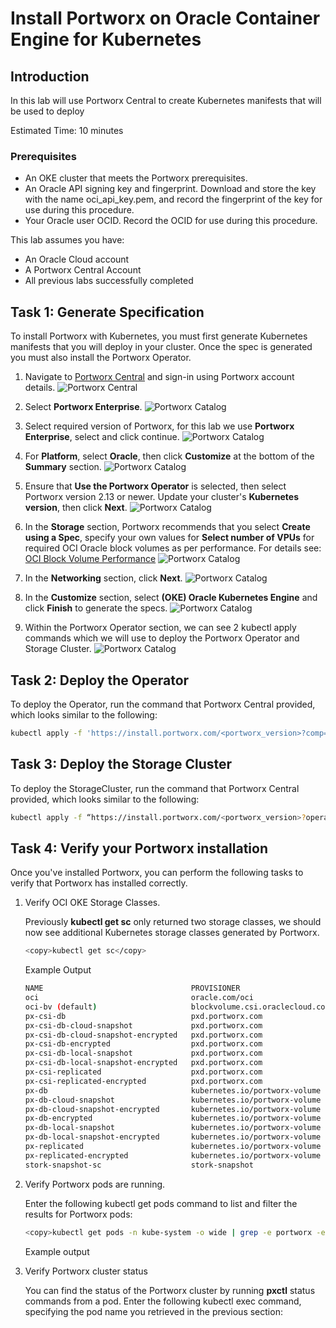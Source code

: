 # Install Portworx on Oracle Container Engine for Kubernetes

## Introduction

In this lab will use Portworx Central to create Kubernetes manifests that will be used to deploy

Estimated Time: 10 minutes

### Prerequisites

* An OKE cluster that meets the Portworx prerequisites.
* An Oracle API signing key and fingerprint.
    Download and store the key with the name oci\_api\_key.pem, and record the fingerprint of the key for use during this procedure.
* Your Oracle user OCID. Record the OCID for use during this procedure.

This lab assumes you have:

* An Oracle Cloud account
* A Portworx Central Account
* All previous labs successfully completed

## Task 1: Generate Specification

To install Portworx with Kubernetes, you must first generate Kubernetes manifests that you will deploy in your cluster. Once the spec is generated you must also install the Portworx Operator.

1. Navigate to [Portworx Central](https://central.portworx.com/) and sign-in using Portworx account details.
    ![Portworx Central](images/px-signin.png)

2. Select **Portworx Enterprise**.
    ![Portworx Catalog](images/px-catalog.png)

3. Select required version of Portworx, for this lab we use **Portworx Enterprise**, select and click continue.
    ![Portworx Catalog](images/px-product.png)

4. For **Platform**, select **Oracle**, then click **Customize** at the bottom of the **Summary** section.
    ![Portworx Catalog](images/px-platform.png)

5. Ensure that **Use the Portworx Operator** is selected, then select Portworx version 2.13 or newer. Update your cluster's **Kubernetes version**, then click **Next**.
    ![Portworx Catalog](images/px-basic.png)

6. In the **Storage** section, Portworx recommends that you select **Create using a Spec**, specify your own values for **Select number of VPUs** for required OCI Oracle block volumes as per performance.
For details see: [OCI Block Volume Performance](https://docs.oracle.com/en-us/iaas/Content/Block/Concepts/blockvolumeperformance.htm)
    ![Portworx Catalog](images/px-storage.png)

7. In the **Networking** section, click **Next**.
     ![Portworx Catalog](images/px-network.png)

8. In the **Customize** section, select **(OKE) Oracle Kubernetes Engine** and click **Finish** to generate the specs.
    ![Portworx Catalog](images/px-customize.png)

9. Within the Portworx Operator section, we can see 2 kubectl apply commands which we will use to deploy the Portworx Operator and Storage Cluster.
    ![Portworx Catalog](images/px-operator.png)

## Task 2: Deploy the Operator

To deploy the Operator, run the command that Portworx Central provided, which looks similar to the following:

```bash
kubectl apply -f 'https://install.portworx.com/<portworx_version>?comp=pxoperator&kbver=<k8s-version>&ns=portworx'
```

## Task 3: Deploy the Storage Cluster

To deploy the StorageCluster, run the command that Portworx Central provided, which looks similar to the following:

```bash
kubectl apply -f “https://install.portworx.com/<portworx_version>?operator=true&mc=false&kbver=<k8s-version>&ns=portworx&b=true&kd=type%3Dpv-10%2Csize%3D150&mz=2&cp=oracle&s=%22type%3Dpv-10%2Csize%3D150%22%2C%22type%3Dpv-20%2Csize%3D150%22&j=auto&c=px-cluster-703d279b-ed06-4c39-9ff5-1f911204536e&oke=true&stork=true&csi=true&mon=true&tel=false&st=k8s&promop=true”
```

## Task 4: Verify your Portworx installation

Once you've installed Portworx, you can perform the following tasks to verify that Portworx has installed correctly.

1. Verify OCI OKE Storage Classes.

    Previously **kubectl get sc** only returned two storage classes, we should now see additional Kubernetes storage classes generated by Portworx.

    ```bash
    <copy>kubectl get sc</copy>
    ```

    Example Output

    ```bash
    NAME                                 PROVISIONER                       RECLAIMPOLICY   VOLUMEBINDINGMODE      ALLOWVOLUMEEXPANSION   AGE
    oci                                  oracle.com/oci                    Delete          Immediate              false                  9d
    oci-bv (default)                     blockvolume.csi.oraclecloud.com   Delete          WaitForFirstConsumer   true                   9d
    px-csi-db                            pxd.portworx.com                  Delete          Immediate              true                   9d
    px-csi-db-cloud-snapshot             pxd.portworx.com                  Delete          Immediate              true                   9d
    px-csi-db-cloud-snapshot-encrypted   pxd.portworx.com                  Delete          Immediate              true                   9d
    px-csi-db-encrypted                  pxd.portworx.com                  Delete          Immediate              true                   9d
    px-csi-db-local-snapshot             pxd.portworx.com                  Delete          Immediate              true                   9d
    px-csi-db-local-snapshot-encrypted   pxd.portworx.com                  Delete          Immediate              true                   9d
    px-csi-replicated                    pxd.portworx.com                  Delete          Immediate              true                   9d
    px-csi-replicated-encrypted          pxd.portworx.com                  Delete          Immediate              true                   9d
    px-db                                kubernetes.io/portworx-volume     Delete          Immediate              true                   9d
    px-db-cloud-snapshot                 kubernetes.io/portworx-volume     Delete          Immediate              true                   9d
    px-db-cloud-snapshot-encrypted       kubernetes.io/portworx-volume     Delete          Immediate              true                   9d
    px-db-encrypted                      kubernetes.io/portworx-volume     Delete          Immediate              true                   9d
    px-db-local-snapshot                 kubernetes.io/portworx-volume     Delete          Immediate              true                   9d
    px-db-local-snapshot-encrypted       kubernetes.io/portworx-volume     Delete          Immediate              true                   9d
    px-replicated                        kubernetes.io/portworx-volume     Delete          Immediate              true                   9d
    px-replicated-encrypted              kubernetes.io/portworx-volume     Delete          Immediate              true                   9d
    stork-snapshot-sc                    stork-snapshot                    Delete          Immediate              true                   9d
    ```

2. Verify Portworx pods are running.

    Enter the following kubectl get pods command to list and filter the results for Portworx pods:

    ```bash
    <copy>kubectl get pods -n kube-system -o wide | grep -e portworx -e px </copy>
    ```

    Example output

3. Verify Portworx cluster status

    You can find the status of the Portworx cluster by running **pxctl** status commands from a pod. Enter the following kubectl exec command, specifying the pod name you retrieved in the previous section:
